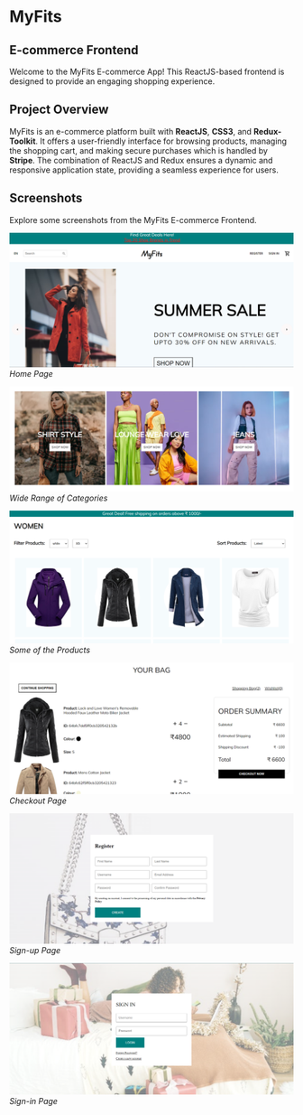# MyFits

## E-commerce Frontend

Welcome to the MyFits E-commerce App! This ReactJS-based frontend is designed to provide an engaging shopping experience.

## Project Overview

MyFits is an e-commerce platform built with **ReactJS**, **CSS3**, and **Redux-Toolkit**. It offers a user-friendly interface for browsing products, managing the shopping cart, and making secure purchases which is handled by **Stripe**. The combination of ReactJS and Redux ensures a dynamic and responsive application state, providing a seamless experience for users.

## Screenshots

Explore some screenshots from the MyFits E-commerce Frontend.

![Screenshot 1](/client/public/MyFits/mf-HomePage.png)
_Home Page_

![Screenshot 2](/client/public/MyFits/mf-Categories.png)
_Wide Range of Categories_

![Screenshot 3](/client/public/MyFits/mf-womenProducts.png)
_Some of the Products_

![Screenshot 4](/client/public/MyFits/mf-Cart.png)
_Checkout Page_

![Screenshot 4](/client/public/MyFits/mf-Register.png)
_Sign-up Page_

![Screenshot 4](/client/public/MyFits/mf-Login.png)
_Sign-in Page_
